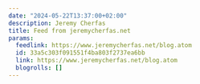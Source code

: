 ```yaml
---
date: "2024-05-22T13:37:00+02:00"
description: Jeremy Cherfas
title: Feed from jeremycherfas.net
params:
  feedlink: https://www.jeremycherfas.net/blog.atom
  id: 33a5c303f091551f4ba803f2737ea6bb
  link: https://www.jeremycherfas.net/blog.atom
  blogrolls: []
---
```

